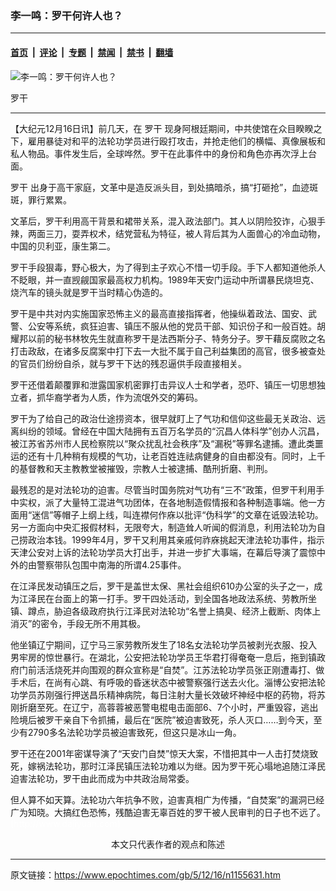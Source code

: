 ### 李一鸣：罗干何许人也？

---

#### [首页](../../../..?n1155631) &nbsp;|&nbsp; [评论](../../../../../epoch-comment?n1155631) &nbsp;|&nbsp; [专题](../../../../../epoch-special?n1155631) &nbsp;|&nbsp; [禁闻](../../../../../epoch-news?n1155631) &nbsp;|&nbsp; [禁书](../../../../../books?n1155631) &nbsp;|&nbsp; [翻墙](https://github.com/gfw-breaker/nogfw/blob/master/README.md?n1155631)


<div><img alt="李一鸣：罗干何许人也？" class="attachment-djy_600_400 size-djy_600_400 wp-post-image" src="https://i.epochtimes.com/assets/uploads/2005/12/51215152833628-429x500.jpg"/>
<div class="caption">
 <p>
  罗干
 </p>
</div></div><hr/><div class="post_content" id="artbody" itemprop="articleBody">
 <!-- article content begin -->
 <p>
  【大纪元12月16日讯】前几天，在
  <ok href="https://www.epochtimes.com/gb/tag/%E7%BD%97%E5%B9%B2.html">
   罗干
  </ok>
  现身阿根廷期间，中共使馆在众目睽睽之下，雇用暴徒对和平的法轮功学员进行殴打攻击，并抢走他们的横幅、真像展板和私人物品。事件发生后，全球哗然。罗干在此事件中的身份和角色亦再次浮上台面。
 </p>
 <p>
  <ok href="https://www.epochtimes.com/gb/tag/%E7%BD%97%E5%B9%B2.html">
   罗干
  </ok>
  出身于高干家庭，文革中是造反派头目，到处搞暗杀，搞“打砸抢”，血迹斑斑，罪行累累。
 </p>
 <p>
  文革后，罗干利用高干背景和裙带关系，混入政法部门。其人以阴险狡诈，心狠手辣，两面三刀，耍弄权术，结党营私为特征，被人背后其为人面兽心的冷血动物，中国的贝利亚，康生第二。
 </p>
 <p>
  罗干手段狠毒，野心极大，为了得到主子欢心不惜一切手段。手下人都知道他杀人不眨眼，并一直觊觎国家最高权力机构。1989年天安门运动中所谓暴民烧坦克、烧汽车的镜头就是罗干当时精心伪造的。
 </p>
 <p>
  罗干是中共对内实施国家恐怖主义的最高直接指挥者，他操纵着政法、国安、武警、公安等系统，疯狂迫害、镇压不服从他的党员干部、知识份子和一般百姓。胡耀邦以前的秘书林牧先生就直称罗干是法西斯分子、特务分子。罗干藉反腐败之名打击政敌，在诸多反腐案中打下去一大批不属于自己利益集团的高官，很多被查处的官员们纷纷自杀，就与罗干下达的残忍逼供手段直接相关。
 </p>
 <p>
  罗干还借着颠覆罪和泄露国家机密罪打击异议人士和学者，恐吓、镇压一切思想独立者，抓华裔学者为人质，作为流氓外交的筹码。
 </p>
 <p>
  罗干为了给自己的政治仕途捞资本，很早就盯上了气功和信仰这些最无关政治、远离纠纷的领域。曾经在中国大陆拥有五百万名学员的“沉昌人体科学”创办人沉昌，被江苏省苏州市人民检察院以“聚众扰乱社会秩序”及“漏税”等罪名逮捕。遭此类噩运的还有十几种稍有规模的气功，让老百姓连祛病健身的自由都没有。同时，上千的基督教和天主教教堂被摧毁，宗教人士被逮捕、酷刑折磨、判刑。
 </p>
 <p>
  最残忍的是对法轮功的迫害。尽管当时国务院对气功有“三不”政策，但罗干利用手中实权，派了大量特工混进气功团体，在各地制造假情报和各种制造事端。他一方面用“迷信”等帽子上纲上线，叫连襟何作庥以批评“伪科学”的文章在诋毁法轮功。另一方面向中央汇报假材料，无限夸大，制造耸人听闻的假消息，利用法轮功为自己捞政治本钱。1999年4月，罗干又利用其亲戚何祚庥挑起天津法轮功事件，指示天津公安对上诉的法轮功学员大打出手，并进一步扩大事端，在幕后导演了震惊中外的由警察带队包围中南海的所谓4.25事件。
 </p>
 <p>
  在江泽民发动镇压之后，罗干是盖世太保、黑社会组织610办公室的头子之一，成为江泽民在台面上的第一打手。罗干四处活动，到全国各地政法系统、劳教所坐镇、蹲点，胁迫各级政府执行江泽民对法轮功“名誉上搞臭、经济上截断、肉体上消灭”的密令，手段无所不用其极。
 </p>
 <p>
  他坐镇辽宁期间，辽宁马三家劳教所发生了18名女法轮功学员被剥光衣服、投入男牢房的惊世暴行。在湖北，公安把法轮功学员王华君打得奄奄一息后，拖到镇政府门前活活烧死并向围观的群众宣称是“自焚”。江苏法轮功学员张正刚遭毒打、做手术后，在尚有心跳、有呼吸的昏迷状态中被警察强行送去火化。淄博公安把法轮功学员苏刚强行押送昌乐精神病院，每日注射大量长效破坏神经中枢的药物，将苏刚折磨至死。在辽宁，高蓉蓉被恶警电棍电击面部6、7个小时，严重毁容，逃出险境后被罗干亲自下令抓捕，最后在“医院”被迫害致死，杀人灭口……到今天，至少有2790多名法轮功学员被迫害致死，但这只是冰山一角。
 </p>
 <p>
  罗干还在2001年密谋导演了“天安门自焚”惊天大案，不惜把其中一人击打焚烧致死，嫁祸法轮功，那时江泽民镇压法轮功难以为继。因为罗干死心塌地追随江泽民迫害法轮功，罗干由此而成为中共政治局常委。
 </p>
 <p>
  但人算不如天算。法轮功六年抗争不败，迫害真相广为传播，“自焚案”的漏洞已经广为知晓。大搞红色恐怖，残酷迫害无辜百姓的罗干被人民审判的日子也不远了。
  <font color="#ffffff">
   (http://www.dajiyuan.com)
  </font>
  <br/>
  <center>
   <font class="GY13">
    本文只代表作者的观点和陈述
   </font>
  </center>
 </p>
 <!-- article content end -->
 <div id="below_article_ad">
 </div>
</div>


---

原文链接：https://www.epochtimes.com/gb/5/12/16/n1155631.htm